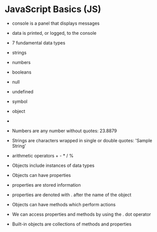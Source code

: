 # JavaScript Basics (JS)

- console is a panel that displays messages
- data is printed, or logged, to the console

- 7 fundamental data types
- strings
- numbers
- booleans
- null
- undefined
- symbol
- object
- 
- Numbers are any number without quotes: 23.8879
- Strings are characters wrapped in single or double quotes: 'Sample String'
- arithmetic operators + -  *  / %
- Objects include instances of data types 
- Objects can have properties
- properties are stored information 
- properties are denoted with . after the name of the object
- Objects can have methods which perform actions
- We can access properties and methods by using the . dot operator
- Built-in objects are collections of methods and properties


